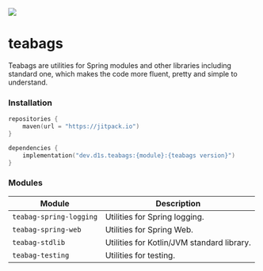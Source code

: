 [![](https://jitpack.io/v/d1snin/teabags.svg)](https://jitpack.io/#d1snin/teabags)

# teabags
Teabags are utilities for Spring modules and other libraries including standard one, which makes the code more fluent, pretty and simple to understand.

### Installation
```kotlin
repositories {
    maven(url = "https://jitpack.io")
}

dependencies {
    implementation("dev.d1s.teabags:{module}:{teabags version}")
}
```

### Modules
| Module                  | Description                                |
|-------------------------|--------------------------------------------|
| `teabag-spring-logging` | Utilities for Spring logging.              |
| `teabag-spring-web`     | Utilities for Spring Web.                  |
| `teabag-stdlib`         | Utilities for Kotlin/JVM standard library. |
| `teabag-testing`        | Utilities for testing.                     |
